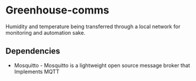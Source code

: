 # Greenhouse-comms

Humidity and temperature being transferred through a local network for monitoring and automation sake.

## Dependencies
* Mosquitto - Mosquitto is a lightweight open source message broker that Implements MQTT


